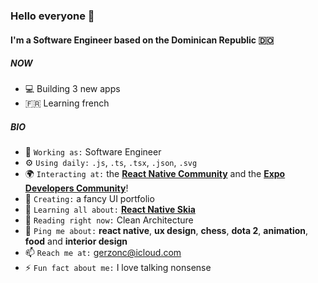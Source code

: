 ### Hello everyone 🦦

#### I'm a Software Engineer based on the Dominican Republic 🇩🇴

##### NOW

- 💻 Building 3 new apps
- 🇫🇷 Learning french

##### BIO

- 🏢 `Working as:` Software Engineer
- ⚙️ `Using daily:` `.js`, `.ts`, `.tsx`, `.json`, `.svg`
- 🌍 `Interacting at:` the [**React Native Community**](https://twitter.com/i/communities/1509407040095068166) and the [**Expo Developers Community**](https://discord.gg/m7mMbsX6)!
- 🚧 `Creating:` a fancy UI portfolio 
- 🌱 `Learning all about:` [**React Native Skia**](https://shopify.github.io/react-native-skia/)
- 📖 `Reading right now:` Clean Architecture
- 💬 `Ping me about:` **react native**, **ux design**, **chess**, **dota 2**, **animation**, **food** and **interior design**
- 📫 `Reach me at:` [gerzonc@icloud.com](mailto:gerzonc@icloud.com?subject=Let%27s%20talk)
- ⚡️ `Fun fact about me:` I love talking nonsense 
